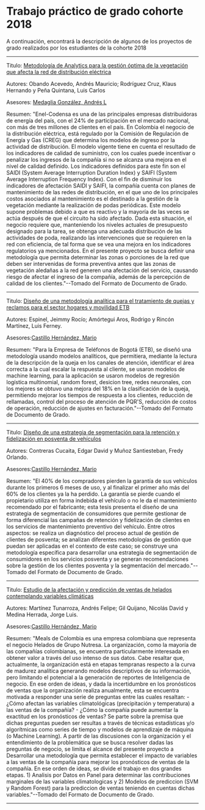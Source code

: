 # Trabajo práctico de grado cohorte 2018
A continuación, encontrará la descripción de algunos de los proyectos de grado realizados por los estudiantes de la cohorte 2018
***
Titulo: [Metodología de Analytics para la gestión óptima de la vegetación que afecta la red de distribución eléctrica ](https://biblioteca.uniandes.edu.co/visor_de_tesis/web/?SessionID=L1Rlc2lzMjAxNjk5LzE5NTg0LnBkZg%3D%3D)

Autores: Obando Acevedo, Andrés Mauricio; Rodríguez Cruz, Klaus Hernando y Peña Quintana, Luis Carlos

Asesores: [Medaglia González, Andrés L](http://scienti.colciencias.gov.co:8081/cvlac/visualizador/generarCurriculoCv.do?cod_rh=0000220981)

Resumen: "Enel-Codensa es una de las principales empresas distribuidoras de energía del país, con el 24% de participación en el mercado nacional, con más de tres millones de clientes en el país. En Colombia el negocio de la distribución eléctrica, está regulado por la Comisión de Regulación de Energía y Gas (CREG) que determina los modelos de ingreso por la actividad de distribución. El modelo vigente tiene en cuenta el resultado de los indicadores de calidad de suministro, con los cuales puede incentivar o penalizar los ingresos de la compañía si no se alcanza una mejora en el nivel de calidad definido. Los indicadores definidos para este fin son el SAIDI (System Average Interruption Duration Index) y SAIFI (System Average Interruption Frequency Index). Con el fin de disminuir los indicadores de afectación SAIDI y SAIFI, la compañía cuenta con planes de mantenimiento de las redes de distribución, en el que uno de los principales costos asociados al mantenimiento es el destinado a la gestión de la vegetación mediante la realización de podas periódicas. Este modelo supone problemas debido a que es reactivo y la mayoría de las veces se actúa después de que el circuito ha sido afectado. Dada esta situación, el negocio requiere que, manteniendo los niveles actuales de presupuesto designado para la tarea, se obtenga una adecuada distribución de las actividades de poda, realizando las intervenciones que se requieren en la red con eficiencia, de tal forma que se vea una mejora en los indicadores regulatorios ya mencionados. En el presente proyecto se busca definir una metodología que permita determinar las zonas o porciones de la red que deben ser intervenidas de forma preventiva antes que las zonas de vegetación aledañas a la red generen una afectación del servicio, causando riesgo de afectar el ingreso de la compañía, además de la percepción de calidad de los clientes."--Tomado del Formato de Documento de Grado.
***

Titulo: [Diseño de una metodología analítica para el tratamiento de quejas y reclamos para el sector hogares y movilidad ETB](https://biblioteca.uniandes.edu.co/visor_de_tesis/web/?SessionID=L1Rlc2lzMjAxNjk5LzE5NjU3LnBkZg%3D%3D)

Autores: Espinel, Jeimmy Rocío; Amórtegui Aros, Rodrigo y  Rincón Martínez, Luis Ferney.

Asesores:[Castillo Hernández, Mario](http://scienti.colciencias.gov.co:8081/cvlac/visualizador/generarCurriculoCv.do?cod_rh=0000220981)

Resumen: "Para la Empresa de Teléfonos de Bogotá (ETB), se diseñó una metodología usando modelos analíticos, que permitiera, mediante la lectura de la descripción de la queja en los canales de atención, identificar el área correcta a la cual escalar la respuesta al cliente, se usaron modelos de machine learning, para la aplicación se usaron modelos de regresión logística multinomial, random forest, desicion tree, redes neuronales, con los mejores se obtuvo una mejora del 18% en la clasificación de la queja, permitiendo mejorar los tiempos de respuesta a los clientes, reducción de rellamadas, control del proceso de atención de PQR'S, reducción de costos de operación, reducción de ajustes en facturación."--Tomado del Formato de Documento de Grado.
***

Titulo: [Diseño de una estrategia de segmentación para la retención y fidelización en posventa de vehículos](https://biblioteca.uniandes.edu.co/visor_de_tesis/web/?SessionID=L1Rlc2lzMjAxNjk5LzE5NjU2LnBkZg%3D%3D)

Autores: Contreras Cucaita, Edgar David y Muñoz Santiesteban, Fredy Orlando.

Asesores:[Castillo Hernández, Mario](http://scienti.colciencias.gov.co:8081/cvlac/visualizador/generarCurriculoCv.do?cod_rh=0000220981)

Resumen:  "El 40% de los compradores pierden la garantía de sus vehículos durante los primeros 6 meses de uso, y al finalizar el primer año más del 60% de los clientes ya la ha perdido. La garantía se pierde cuando el propietario utiliza en forma indebida el vehículo o no le da el mantenimiento recomendado por el fabricante; esta tesis presenta el diseño de una estrategia de segmentación de consumidores que permite gestionar de forma diferencial las campañas de retención y fidelización de clientes en los servicios de mantenimiento preventivo del vehículo. Entre otros aspectos: se realiza un diagnóstico del proceso actual de gestión de clientes de posventa; se analizan diferentes metodologías de gestión que puedan ser aplicadas en el contexto de este caso; se construye una metodología específica para desarrollar una estrategia de segmentación de consumidores en los servicios posventa y se generan recomendaciones sobre la gestión de los clientes posventa y la segmentación del mercado."--Tomado del Formato de Documento de Grado.
***

Titulo: [Estudio de la afectación y predicción de ventas de helados contemplando variables climáticas](https://biblioteca.uniandes.edu.co/visor_de_tesis/web/?SessionID=L1Rlc2lzMjAxNjk5LzE5Nzk1LnBkZg%3D%3D)

Autores:  Martínez Tunarroza, Andrés Felipe; Gil Quijano, Nicolás David y Medina Herrada, Jorge Luis.

Asesores:[Castillo Hernández, Mario](http://scienti.colciencias.gov.co:8081/cvlac/visualizador/generarCurriculoCv.do?cod_rh=0000220981)

Resumen:   "Meals de Colombia es una empresa colombiana que representa el negocio Helados de Grupo Nutresa. La organización, como la mayoría de las compañías colombianas, se encuentra particularmente interesada en obtener valor a través del uso intenso de sus datos. Cabe resaltar que, actualmente, la organización está en etapas tempranas respecto a la curva de madurez analítica generando modelos descriptivos de su información, pero limitando el potencial a la generación de reportes de Inteligencia de negocio. En ese orden de ideas, y dada la incertidumbre en los pronósticos de ventas que la organización realiza anualmente, esta se encuentra motivada a responder una serie de preguntas entre las cuales resaltan: - ¿Cómo afectan las variables climatológicas (precipitación y temperatura) a las ventas de la compañía? - ¿Cómo la compañía puede aumentar la exactitud en los pronósticos de ventas? Se parte sobre la premisa que dichas preguntas pueden ser resultas a través de técnicas estadísticas y/o algorítmicas como series de tiempo y modelos de aprendizaje de máquina (o Machine Learning). A partir de las discusiones con la organización y el entendimiento de la problemática que se busca resolver dadas las preguntas de negocio, se limita el alcance del presente proyecto a Desarrollar una metodología que permita establecer el impacto de variables a las ventas de la compañía para mejorar los pronósticos de ventas de la compañía. En ese orden de ideas, se divide el trabajo en dos grandes etapas. 1) Analisis por Datos en Panel para determinar las contribuciones marginales de las variables climatologicas y 2) Modelos de prediccion (SVM y Random Forest) para la prediccion de ventas teniendo en cuentas dichas variables."--Tomado del Formato de Documento de Grado.
***






